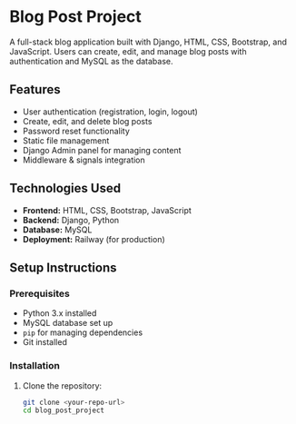 # Blog Post Project

A full-stack blog application built with Django, HTML, CSS, Bootstrap, and JavaScript. Users can create, edit, and manage blog posts with authentication and MySQL as the database.

## Features
- User authentication (registration, login, logout)
- Create, edit, and delete blog posts
- Password reset functionality
- Static file management
- Django Admin panel for managing content
- Middleware & signals integration

## Technologies Used
- **Frontend:** HTML, CSS, Bootstrap, JavaScript
- **Backend:** Django, Python
- **Database:** MySQL
- **Deployment:** Railway (for production)

## Setup Instructions

### Prerequisites
- Python 3.x installed
- MySQL database set up
- `pip` for managing dependencies
- Git installed

### Installation
1. Clone the repository:
   ```sh
   git clone <your-repo-url>
   cd blog_post_project
